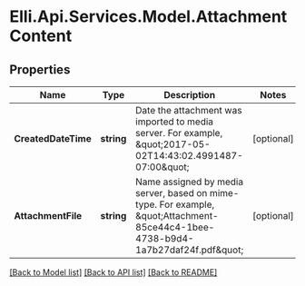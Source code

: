 # Elli.Api.Services.Model.AttachmentContent
## Properties

Name | Type | Description | Notes
------------ | ------------- | ------------- | -------------
**CreatedDateTime** | **string** | Date the attachment was imported to media server. For example, \&quot;2017-05-02T14:43:02.4991487-07:00\&quot; | [optional] 
**AttachmentFile** | **string** | Name assigned by media server, based on mime-type. For example, \&quot;Attachment-85ce44c4-1bee-4738-b9d4-1a7b27daf24f.pdf\&quot; | [optional] 

[[Back to Model list]](../README.md#documentation-for-models) [[Back to API list]](../README.md#documentation-for-api-endpoints) [[Back to README]](../README.md)

